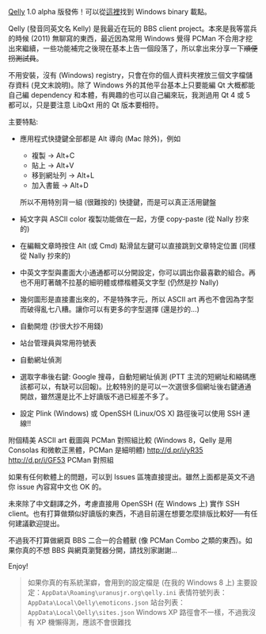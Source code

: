 [Qelly](https://github.com/uranusjr/Qelly) 1.0 alpha 版發佈！可以從[這裡](https://github.com/uranusjr/Qelly/releases)找到 Windows binary 載點。

Qelly (發音同英文名 Kelly) 是我最近在玩的 BBS client project。本來是我等當兵的時候 (2011) 無聊寫的東西，最近因為常用 Windows 覺得 PCMan 不合用才挖出來繼續，一些功能補完之後現在基本上告一個段落了，所以拿出來分享一下<strike>順便拐測試員</strike>。

不用安裝，沒有 (Windows) registry，只會在你的個人資料夾裡放三個文字檔儲存資料 (見文末說明)。除了 Windows 外的其他平台基本上只要能編 Qt 大概都能自己編 dependency 和本體，有興趣的也可以自己編來玩，我測過用 Qt 4 或 5 都可以，只是要注意 LibQxt 用的 Qt 版本要相符。
<!--more-->
主要特點:

* 應用程式快捷鍵全部都是 Alt 導向 (Mac 除外)，例如

	- 複製 -> Alt+C
  - 貼上 -> Alt+V
  - 移到網址列 -> Alt+L
  - 加入書籤 -> Alt+D
  
  所以不用特別背一組 (很難按的) 快捷鍵，而是可以真正活用鍵盤

* 純文字與 ASCII color 複製功能做在一起，方便 copy-paste (從 Nally 抄來的)

* 在編輯文章時按住 Alt (或 Cmd) 點滑鼠左鍵可以直接跳到文章特定位置 (同樣從 Nally 抄來的)

* 中英文字型與畫面大小通通都可以分開設定，你可以調出你最喜歡的組合。再也不用盯著醜不拉基的細明體或標楷體英文字型 (仍然是抄 Nally)

* 幾何圖形是直接畫出來的，不是特殊字元，所以 ASCII art 再也不會因為字型而破得亂七八糟。讓你可以有更多的字型選擇 (還是抄的...)

* 自動開燈 (抄很大抄不用錢)

* 站台管理員與常用符號表

* 自動網址偵測

* 選取字串後右鍵: Google 搜尋，自動短網址偵測 (PTT 主流的短網址和縮碼應該都可以，有缺可以回報)。比較特別的是可以一次選很多個網址後右鍵通通開啟，雖然還是比不上好讀版不過已經差不多了。

* 設定 Plink (Windows) 或 OpenSSH (Linux/OS X) 路徑後可以使用 SSH 連線!!

附個精美 ASCII art 截圖與 PCMan 對照組比較 (Windows 8，Qelly 是用 Consolas 和微軟正黑體，PCMan 是細明體)
http://d.pr/i/yR35
http://d.pr/i/GF53   PCMan 對照組

如果有任何軟體上的問題，可以到 Issues 區塊直接提出。雖然上面都是英文不過你 issue 內容寫中文也 OK 的。

未來除了中文翻譯之外，考慮直接用 OpenSSH (在 Windows 上) 實作 SSH client。也有打算做類似好讀版的東西，不過目前還在想要怎麼排版比較好──有任何建議歡迎提出。

不過我不打算做網頁 BBS 二合一的合體獸 (像 PCMan Combo 之類的東西)。如果你真的不想 BBS 與網頁瀏覽器分開，請找別家謝謝...

Enjoy!

> 如果你真的有系統潔癖，會用到的設定檔是 (在我的 Windows 8 上)
>	主要設定：`AppData\Roaming\uranusjr.org\qelly.ini`
> 表情符號列表：`AppData\Local\Qelly\emoticons.json`
> 站台列表：`AppData\Local\Qelly\sites.json`
> Windows XP 路徑會不一樣，不過我沒有 XP 機懶得測，應該不會很難找
